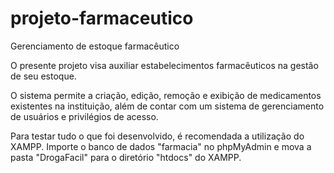 # projeto-farmaceutico
 Gerenciamento de estoque farmacêutico

O presente projeto visa auxiliar estabelecimentos farmacêuticos na gestão de seu estoque.

O sistema permite a criação, edição, remoção e exibição de medicamentos existentes na instituição, além de contar com um sistema de gerenciamento de usuários e privilégios de acesso.

Para testar tudo o que foi desenvolvido, é recomendada a utilização do XAMPP. Importe o banco de dados "farmacia" no phpMyAdmin e mova a pasta "DrogaFacil" para o diretório "htdocs" do XAMPP.